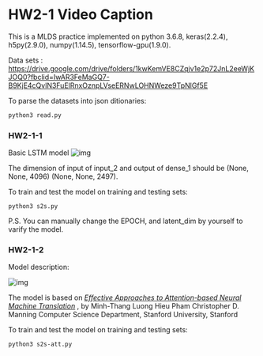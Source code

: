 # HW2-1 Video Caption

This is a MLDS practice implemented on python 3.6.8, keras(2.2.4), h5py(2.9.0), numpy(1.14.5), tensorflow-gpu(1.9.0).



Data sets : <https://drive.google.com/drive/folders/1kwKemVE8CZqjv1e2p72JnL2eeWjKJOQ0?fbclid=IwAR3FeMaGQ7-B9KjE4cQvlN3FuElRnxOznpLVseERNwLOHNWeze9TpNlGf5E>

To parse the datasets into json ditionaries:

```bash
python3 read.py
```



### HW2-1-1

Basic LSTM model
![img](https://lh4.googleusercontent.com/pjdRBSq0my7Em9qE1sm8ug624jOYbuqh5_bfe13n6Xe5-a6dFQqjHLZYy-M9QIcJs2KRD2wkM3z3JdpRhFJx7LPpZGuA3BA9CSTY0CO3vIoUjqvjPf2q83N9Ae9w5b9yVnmX8LsxFa4)

The dimension of input of input_2 and output of  dense_1 should be (None, None, 4096) (None, None, 2497).

To train and test the model on training and testing sets:

```
python3 s2s.py
```

P.S. You can manually change the EPOCH, and latent_dim by yourself to varify the model.





### HW2-1-2

Model description:

![img](https://lh4.googleusercontent.com/U6-KabWwIJtCNgy-c37ueG99i9PrbGqsyXdjLdxxtZi25Z60to-2f0NOsgJUhvgNZjAO2qIYnbQOrqjqSzH1bt5-GpEddmOcXDdXxXb7jh6KZVye0h0Lg3dHtMh--RTjJl65Rzrj0xA)

The model is based on [*Effective Approaches to Attention-based Neural Machine Translation*](<https://arxiv.org/pdf/1508.04025.pdf>) , by Minh-Thang Luong Hieu Pham Christopher D. Manning Computer Science Department, Stanford University, Stanford



To train and test the model on training and testing sets:

```
python3 s2s-att.py
```